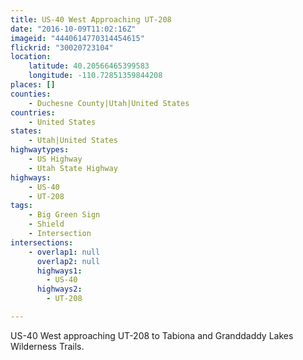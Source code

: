 ```yaml
---
title: US-40 West Approaching UT-208
date: "2016-10-09T11:02:16Z"
imageid: "4440614770314454615"
flickrid: "30020723104"
location:
    latitude: 40.20566465399583
    longitude: -110.72851359844208
places: []
counties:
    - Duchesne County|Utah|United States
countries:
    - United States
states:
    - Utah|United States
highwaytypes:
    - US Highway
    - Utah State Highway
highways:
    - US-40
    - UT-208
tags:
    - Big Green Sign
    - Shield
    - Intersection
intersections:
    - overlap1: null
      overlap2: null
      highways1:
        - US-40
      highways2:
        - UT-208

---
```

US-40 West approaching UT-208 to Tabiona and Granddaddy Lakes Wilderness Trails.